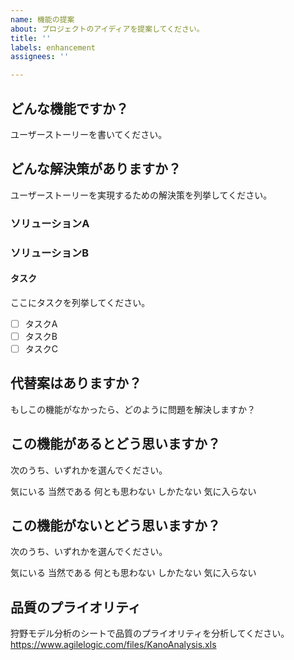 ```yaml
---
name: 機能の提案
about: プロジェクトのアイディアを提案してください。
title: ''
labels: enhancement
assignees: ''

---
```


## どんな機能ですか？
ユーザーストーリーを書いてください。

## どんな解決策がありますか？
ユーザーストーリーを実現するための解決策を列挙してください。

### ソリューションA
### ソリューションB

#### タスク
ここにタスクを列挙してください。

- [ ] タスクA
- [ ] タスクB
- [ ] タスクC

## 代替案はありますか？
もしこの機能がなかったら、どのように問題を解決しますか？

## この機能があるとどう思いますか？
次のうち、いずれかを選んでください。

気にいる
当然である
何とも思わない
しかたない
気に入らない

## この機能がないとどう思いますか？
次のうち、いずれかを選んでください。

気にいる
当然である
何とも思わない
しかたない
気に入らない

## 品質のプライオリティ
狩野モデル分析のシートで品質のプライオリティを分析してください。
https://www.agilelogic.com/files/KanoAnalysis.xls
